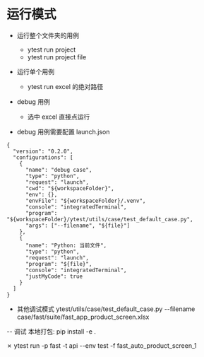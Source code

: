 # 运行模式

- 运行整个文件夹的用例
  - ytest run project
  - ytest run project file
- 运行单个用例
  - ytest run excel 的绝对路径
- debug 用例

  - 选中 excel 直接点运行

- debug 用例需要配置 launch.json

```
{
  "version": "0.2.0",
  "configurations": [
    {
      "name": "debug case",
      "type": "python",
      "request": "launch",
      "cwd": "${workspaceFolder}",
      "env": {},
      "envFile": "${workspaceFolder}/.venv",
      "console": "integratedTerminal",
      "program": "${workspaceFolder}/ytest/utils/case/test_default_case.py",
      "args": ["--filename", "${file}"]
    },
    {
      "name": "Python: 当前文件",
      "type": "python",
      "request": "launch",
      "program": "${file}",
      "console": "integratedTerminal",
      "justMyCode": true
    }
  ]
}

```

- 其他调试模式
  ytest/utils/case/test_default_case.py --filename case/fast/suite/fast_app_product_screen.xlsx

-- 调试
本地打包:
pip install -e .

✗ ytest run -p fast -t api --env test -f fast_auto_product_screen_1
